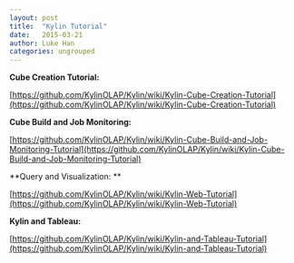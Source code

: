 ```yaml
---
layout: post
title:  "Kylin Tutorial"
date:   2015-03-21
author: Luke Han
categories: ungrouped
---
```


**Cube Creation Tutorial:**

[https://github.com/KylinOLAP/Kylin/wiki/Kylin-Cube-Creation-Tutorial](https://github.com/KylinOLAP/Kylin/wiki/Kylin-Cube-Creation-Tutorial)

**Cube Build and Job Monitoring:**

[https://github.com/KylinOLAP/Kylin/wiki/Kylin-Cube-Build-and-Job-Monitoring-Tutorial](https://github.com/KylinOLAP/Kylin/wiki/Kylin-Cube-Build-and-Job-Monitoring-Tutorial)

**Query and Visualization: **

[https://github.com/KylinOLAP/Kylin/wiki/Kylin-Web-Tutorial](https://github.com/KylinOLAP/Kylin/wiki/Kylin-Web-Tutorial)

**Kylin and Tableau:**

[https://github.com/KylinOLAP/Kylin/wiki/Kylin-and-Tableau-Tutorial](https://github.com/KylinOLAP/Kylin/wiki/Kylin-and-Tableau-Tutorial)
